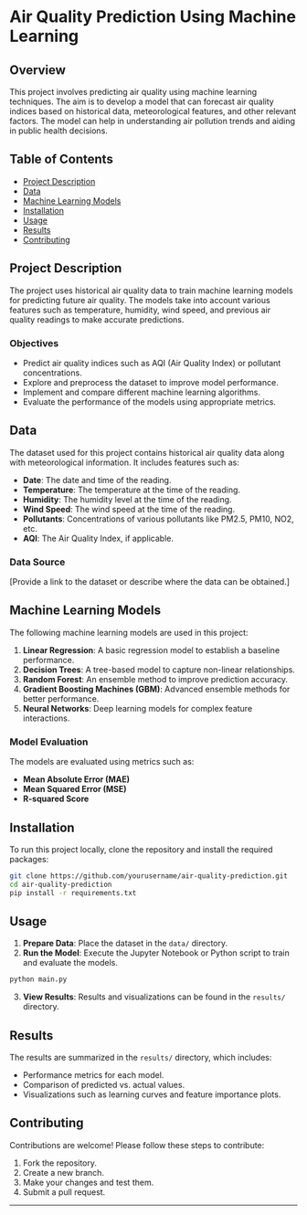 # Air Quality Prediction Using Machine Learning

## Overview

This project involves predicting air quality using machine learning techniques. The aim is to develop a model that can forecast air quality indices based on historical data, meteorological features, and other relevant factors. The model can help in understanding air pollution trends and aiding in public health decisions.

## Table of Contents

- [Project Description](#project-description)
- [Data](#data)
- [Machine Learning Models](#machine-learning-models)
- [Installation](#installation)
- [Usage](#usage)
- [Results](#results)
- [Contributing](#contributing)

## Project Description

The project uses historical air quality data to train machine learning models for predicting future air quality. The models take into account various features such as temperature, humidity, wind speed, and previous air quality readings to make accurate predictions. 

### Objectives

- Predict air quality indices such as AQI (Air Quality Index) or pollutant concentrations.
- Explore and preprocess the dataset to improve model performance.
- Implement and compare different machine learning algorithms.
- Evaluate the performance of the models using appropriate metrics.

## Data

The dataset used for this project contains historical air quality data along with meteorological information. It includes features such as:

- **Date**: The date and time of the reading.
- **Temperature**: The temperature at the time of the reading.
- **Humidity**: The humidity level at the time of the reading.
- **Wind Speed**: The wind speed at the time of the reading.
- **Pollutants**: Concentrations of various pollutants like PM2.5, PM10, NO2, etc.
- **AQI**: The Air Quality Index, if applicable.

### Data Source

[Provide a link to the dataset or describe where the data can be obtained.]

## Machine Learning Models

The following machine learning models are used in this project:

1. **Linear Regression**: A basic regression model to establish a baseline performance.
2. **Decision Trees**: A tree-based model to capture non-linear relationships.
3. **Random Forest**: An ensemble method to improve prediction accuracy.
4. **Gradient Boosting Machines (GBM)**: Advanced ensemble methods for better performance.
5. **Neural Networks**: Deep learning models for complex feature interactions.

### Model Evaluation

The models are evaluated using metrics such as:

- **Mean Absolute Error (MAE)**
- **Mean Squared Error (MSE)**
- **R-squared Score**

## Installation

To run this project locally, clone the repository and install the required packages:

```bash
git clone https://github.com/yourusername/air-quality-prediction.git
cd air-quality-prediction
pip install -r requirements.txt
```

## Usage

1. **Prepare Data**: Place the dataset in the `data/` directory.
2. **Run the Model**: Execute the Jupyter Notebook or Python script to train and evaluate the models.

```bash
python main.py
```

3. **View Results**: Results and visualizations can be found in the `results/` directory.

## Results

The results are summarized in the `results/` directory, which includes:

- Performance metrics for each model.
- Comparison of predicted vs. actual values.
- Visualizations such as learning curves and feature importance plots.

## Contributing

Contributions are welcome! Please follow these steps to contribute:

1. Fork the repository.
2. Create a new branch.
3. Make your changes and test them.
4. Submit a pull request.


---



